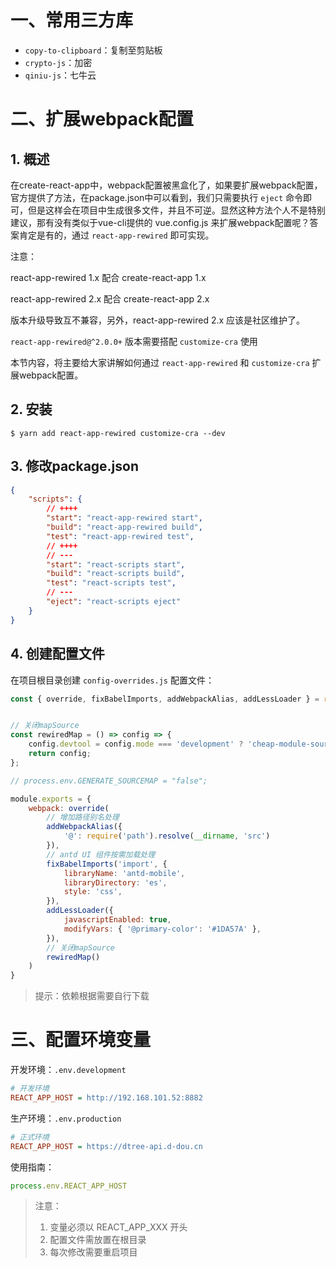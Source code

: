 # 一、常用三方库

- `copy-to-clipboard`：复制至剪贴板
- `crypto-js`：加密
- `qiniu-js`：七牛云

# 二、扩展webpack配置

## 1. 概述

在create-react-app中，webpack配置被黑盒化了，如果要扩展webpack配置，官方提供了方法，在package.json中可以看到，我们只需要执行 `eject` 命令即可，但是这样会在项目中生成很多文件，并且不可逆。显然这种方法个人不是特别建议，那有没有类似于vue-cli提供的 vue.config.js 来扩展webpack配置呢？答案肯定是有的，通过 `react-app-rewired` 即可实现。

注意：

react-app-rewired 1.x 配合 create-react-app 1.x

react-app-rewired 2.x 配合 create-react-app 2.x

版本升级导致互不兼容，另外，react-app-rewired 2.x 应该是社区维护了。

`react-app-rewired@^2.0.0+` 版本需要搭配 `customize-cra` 使用

本节内容，将主要给大家讲解如何通过 `react-app-rewired`  和 `customize-cra` 扩展webpack配置。

## 2. 安装

```shell
$ yarn add react-app-rewired customize-cra --dev
```

## 3. 修改package.json

```json
{
    "scripts": {
        // ++++
        "start": "react-app-rewired start",
        "build": "react-app-rewired build",
        "test": "react-app-rewired test",
        // ++++
        // ---
        "start": "react-scripts start",
        "build": "react-scripts build",
        "test": "react-scripts test",
        // ---
        "eject": "react-scripts eject"
    }
}
```

## 4. 创建配置文件

在项目根目录创建 `config-overrides.js` 配置文件：

```js
const { override, fixBabelImports, addWebpackAlias, addLessLoader } = require('customize-cra');


// 关闭mapSource
const rewiredMap = () => config => {
    config.devtool = config.mode === 'development' ? 'cheap-module-source-map' : false;
    return config;
};

// process.env.GENERATE_SOURCEMAP = "false";

module.exports = {
    webpack: override(
        // 增加路径别名处理
        addWebpackAlias({
            '@': require('path').resolve(__dirname, 'src')
        }),
        // antd UI 组件按需加载处理
        fixBabelImports('import', {
            libraryName: 'antd-mobile',
            libraryDirectory: 'es',
            style: 'css',
        }),
        addLessLoader({
            javascriptEnabled: true,
            modifyVars: { '@primary-color': '#1DA57A' },
        }),
        // 关闭mapSource
        rewiredMap()
    )
}
```

> 提示：依赖根据需要自行下载

# 三、配置环境变量

开发环境：`.env.development`

```ini
# 开发环境
REACT_APP_HOST = http://192.168.101.52:8882
```

生产环境：`.env.production`

```ini
# 正式环境
REACT_APP_HOST = https://dtree-api.d-dou.cn
```

使用指南：

```js
process.env.REACT_APP_HOST
```

> 注意：
>
> 1. 变量必须以 REACT_APP_XXX 开头
> 2. 配置文件需放置在根目录
> 3. 每次修改需要重启项目

